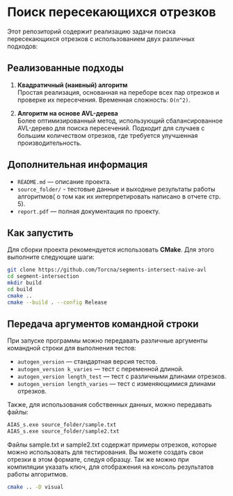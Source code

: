 # Поиск пересекающихся отрезков

Этот репозиторий содержит реализацию задачи поиска пересекающихся отрезков с использованием двух различных подходов:

## Реализованные подходы

1. **Квадратичный (наивный) алгоритм**  
   Простая реализация, основанная на переборе всех пар отрезков и проверке их пересечения. Временная сложность: `O(n^2)`.

2. **Алгоритм на основе AVL-дерева**  
   Более оптимизированный метод, использующий сбалансированное AVL-дерево для поиска пересечений. Подходит для случаев с большим количеством отрезков, где требуется улучшенная производительность.

## Дополнительная информация
- `README.md` — описание проекта.
- `source_folder/` - тестовые данные и выходные результаты работы алгоритмов( о том как их интерпретировать написано в отчете стр. 5).
- `report.pdf` — полная документация по проекту.

## Как запустить
Для сборки проекта рекомендуется использовать **CMake**. Для этого выполните следующие шаги:

   ```bash
   git clone https://github.com/Torcna/segments-intersect-naive-avl
   cd segment-intersection
   mkdir build
   cd build
   cmake ..
   cmake --build . --config Release
   ```

## Передача аргументов командной строки

При запуске программы можно передавать различные аргументы командной строки для выполнения тестов:

- `autogen_version` — стандартная версия тестов.
- `autogen_version k_varies` — тест с переменной длиной.
- `autogen_version length_test` — тест с различными длинами отрезков.
- `autogen_version length_varies` — тест с изменяющимися длинами отрезков.

Также, для использования собственных данных, можно передавать файлы:
```bash
AIAS_s.exe source_folder/sample.txt
AIAS_s.exe source_folder/sample2.txt
```
Файлы sample.txt и sample2.txt содержат примеры отрезков, которые можно использовать для тестирования.
Вы можете создать свои отрезки в этом формате, следуя образцу.
Так же можно при компиляции указать ключ, для отображения на консоль результатов работы алгоритмов.
```bash
cmake .. -D visual
```
